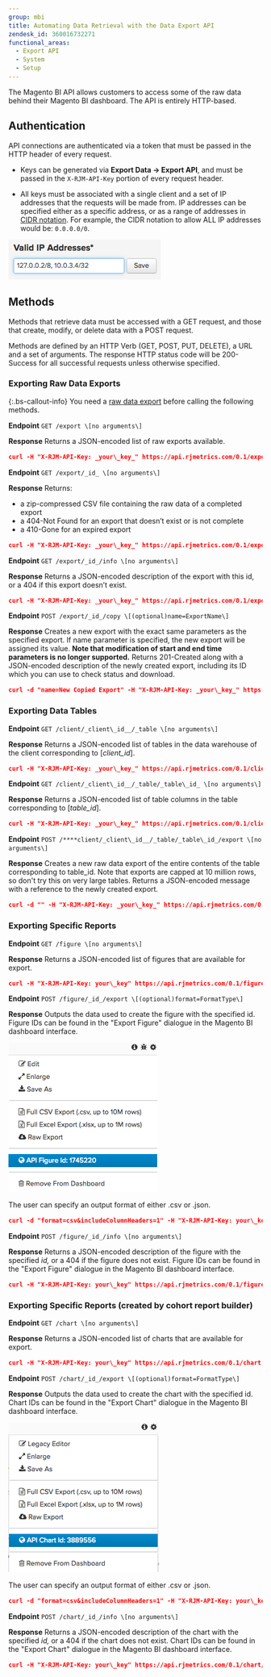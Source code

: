 ```yaml
---
group: mbi
title: Automating Data Retrieval with the Data Export API
zendesk_id: 360016732271
functional_areas:
  - Export API
  - System
  - Setup
---
```


The Magento BI API allows customers to access some of the raw data behind their Magento BI dashboard. The API is entirely HTTP-based.

## Authentication

API connections are authenticated via a token that must be passed in the HTTP header of every request.

* Keys can be generated via **Export Data -> Export API**, and must be passed in the `X-RJM-API-Key` portion of every request header.

* All keys must be associated with a single client and a set of IP addresses that the requests will be made from. IP addresses can be specified either as a specific address, or as a range of addresses in [CIDR notation](http://en.wikipedia.org/wiki/Classless_Inter-Domain_Routing). For example, the CIDR notation to allow ALL IP addresses would be: `0.0.0.0/0`.

![mbi-valid-ip-address.png](../docs/images/mbi-valid-ip-address.png)

## Methods

Methods that retrieve data must be accessed with a GET request, and those that create, modify, or delete data with a POST request.

Methods are defined by an HTTP Verb (GET, POST, PUT, DELETE), a URL and a set of arguments. The response HTTP status code will be 200-Success for all successful requests unless otherwise specified.

### Exporting Raw Data Exports

{:.bs-callout-info}
You need a [raw data export](https://docs.magento.com/mbi/tutorials/export-raw-data.html) before calling the following methods.

**Endpoint**
`GET /export \[no arguments\]`

**Response**
Returns a JSON-encoded list of raw exports available.

```json
curl -H "X-RJM-API-Key: _your\_key_" https://api.rjmetrics.com/0.1/export
```

**Endpoint**
`GET /export/_id_ \[no arguments\]`

**Response**
Returns:
* a zip-compressed CSV file containing the raw data of a completed export
* a 404-Not Found for an export that doesn’t exist or is not complete
* a 410-Gone for an expired export

```json
curl -H "X-RJM-API-Key: _your\_key_" https://api.rjmetrics.com/0.1/export/51
```

**Endpoint**
`GET /export/_id_/info \[no arguments\]`

**Response**
Returns a JSON-encoded description of the export with this id, or a 404 if this export doesn’t exist.

```json
curl -H "X-RJM-API-Key: _your\_key_" https://api.rjmetrics.com/0.1/export/51/info
```

**Endpoint**
`POST /export/_id_/copy \[(optional)name=ExportName\]`

**Response**
Creates a new export with the exact same parameters as the specified export. If name parameter is specified, the new export will be assigned its value. **Note that modification of start and end time parameters is no longer supported.** Returns 201-Created along with a JSON-encoded description of the newly created export, including its ID which you can use to check status and download.

```json
curl -d "name=New Copied Export" -H "X-RJM-API-Key: _your\_key_" https://api.rjmetrics.com/0.1/export/51/copy
```

### Exporting Data Tables

**Endpoint**
`GET /client/_client\_id__/_table \[no arguments\]`

**Response**
Returns a JSON-encoded list of tables in the data warehouse of the client corresponding to \[_client\_id_\].

```json
curl -H "X-RJM-API-Key: _your\_key_" https://api.rjmetrics.com/0.1/client/12/table
```

**Endpoint**
`GET /client/_client\_id__/_table/_table\_id_ \[no arguments\]`

**Response**
Returns a JSON-encoded list of table columns in the table corresponding to \[_table\_id_\].

```json
curl -H "X-RJM-API-Key: _your\_key_" https://api.rjmetrics.com/0.1/client/12/table/3
```

**Endpoint**
`POST /****client/_client\_id__/_table/_table\_id_/export \[no arguments\]`

**Response**
Creates a new raw data export of the entire contents of the table corresponding to table\_id. Note that exports are capped at 10 million rows, so don't try this on very large tables. Returns a JSON-encoded message with a reference to the newly created export.

```json
curl -d "" -H "X-RJM-API-Key: _your\_key_" https://api.rjmetrics.com/0.1/client/12/table/3/export
```

### Exporting Specific Reports

**Endpoint**
`GET /figure \[no arguments\]`

**Response**
Returns a JSON-encoded list of figures that are available for export.

```json
curl -H "X-RJM-API-Key: your\_key" https://api.rjmetrics.com/0.1/figure
```

**Endpoint**
`POST /figure/_id_/export \[(optional)format=FormatType\]`

**Response**
Outputs the data used to create the figure with the specified id. Figure IDs can be found in the "Export Figure" dialogue in the Magento BI dashboard interface.

![](../docs/images/figure-id.png)

The user can specify an output format of either .csv or .json.

```json
curl -d "format=csv&includeColumnHeaders=1" -H "X-RJM-API-Key: your\_key" https://api.rjmetrics.com/0.1/figure/360531/export
```

**Endpoint**
`POST /figure/_id_/info \[no arguments\]`

**Response**
Returns a JSON-encoded description of the figure with the specified _id,_ or a 404 if the figure does not exist. Figure IDs can be found in the "Export Figure" dialogue in the Magento BI dashboard interface.

```json
curl -H "X-RJM-API-Key: your\_key" https://api.rjmetrics.com/0.1/figure/360531/info
```

### Exporting Specific Reports (created by cohort report builder)

**Endpoint**
`GET /chart \[no arguments\]`

**Response**
Returns a JSON-encoded list of charts that are available for export.

```json
curl -H "X-RJM-API-Key: your\_key" https://api.rjmetrics.com/0.1/chart
```

**Endpoint**
`POST /chart/_id_/export \[(optional)format=FormatType\]`

**Response**
Outputs the data used to create the chart with the specified id. Chart IDs can be found in the "Export Chart" dialogue in the Magento BI dashboard interface.

![](../docs/images/chart-id.png)

The user can specify an output format of either .csv or .json.

```json
curl -d "format=csv&includeColumnHeaders=1" -H "X-RJM-API-Key: your\_key" https://api.rjmetrics.com/0.1/chart/2038112/export
```

**Endpoint**
`POST /chart/_id_/info \[no arguments\]`

**Response**
Returns a JSON-encoded description of the chart with the specified _id,_ or a 404 if the chart does not exist. Chart IDs can be found in the "Export Chart" dialogue in the Magento BI dashboard interface.

```json
curl -H "X-RJM-API-Key: your\_key" https://api.rjmetrics.com/0.1/chart/2038112/info
```
